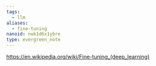```yaml
---
tags:
  - llm
aliases:
  - fine-tuning
nanoid: nwk1d6x1ybre
type: evergreen_note
---
```

https://en.wikipedia.org/wiki/Fine-tuning_(deep_learning)
